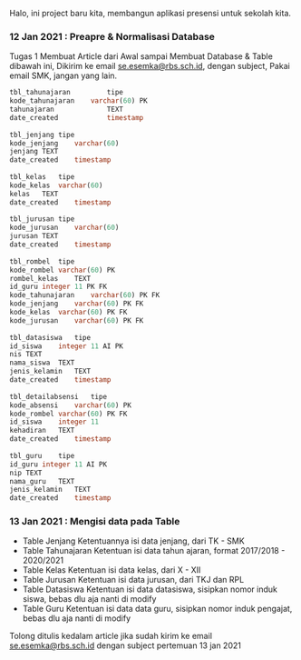 Halo, ini project baru kita, membangun aplikasi presensi untuk sekolah kita.

### 12 Jan 2021 : Preapre & Normalisasi Database	
Tugas 1 Membuat Article dari Awal sampai Membuat Database & Table dibawah ini, Dikirim ke email se.esemka@rbs.sch.id, dengan subject, Pakai email SMK, jangan yang lain.
```.sql
tbl_tahunajaran         tipe
kode_tahunajaran    varchar(60) PK
tahunajaran	            TEXT
date_created	        timestamp
	
tbl_jenjang	tipe
kode_jenjang	varchar(60) 
jenjang	TEXT
date_created	timestamp
	
tbl_kelas	tipe
kode_kelas	varchar(60) 
kelas	TEXT
date_created	timestamp
	
tbl_jurusan	tipe
kode_jurusan	varchar(60) 
jurusan	TEXT
date_created	timestamp
	
tbl_rombel	tipe
kode_rombel	varchar(60) PK
rombel_kelas	TEXT
id_guru	integer 11 PK FK
kode_tahunajaran	varchar(60) PK FK
kode_jenjang	varchar(60) PK FK
kode_kelas	varchar(60) PK FK
kode_jurusan	varchar(60) PK FK
	
tbl_datasiswa	tipe
id_siswa	integer 11 AI PK
nis	TEXT
nama_siswa	TEXT
jenis_kelamin	TEXT
date_created	timestamp
	
tbl_detailabsensi	tipe
kode_absensi	varchar(60) PK
kode_rombel	varchar(60) PK FK
id_siswa	integer 11
kehadiran	TEXT
date_created	timestamp
	
tbl_guru	tipe
id_guru	integer 11 AI PK
nip	TEXT
nama_guru	TEXT
jenis_kelamin	TEXT
date_created	timestamp
```

### 13 Jan 2021 : Mengisi data pada Table 
* Table Jenjang
Ketentuannya isi data jenjang, dari TK - SMK
* Table Tahunajaran
Ketentuan isi data tahun ajaran, format 2017/2018 - 2020/2021
* Table Kelas
Ketentuan isi data kelas, dari X - XII
* Table Jurusan
Ketentuan isi data jurusan, dari TKJ dan RPL
* Table Datasiswa 
Ketentuan isi data datasiswa, sisipkan nomor induk siswa, bebas dlu aja nanti di modify
* Table Guru
Ketentuan isi data data guru, sisipkan nomor induk pengajat, bebas dlu aja nanti di modify

Tolong ditulis kedalam article jika sudah kirim ke email se.esemka@rbs.sch.id dengan subject pertemuan 13 jan 2021
